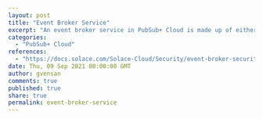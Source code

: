 ```yaml
---
layout: post
title: "Event Broker Service"
excerpt: "An event broker service in PubSub+ Cloud is made up of either a standalone software event broker (Developer service class) or a High-Availability group of three software event brokers (Enterprise service class)."
categories:
  - "PubSub+ Cloud"
references:
  - "https://docs.solace.com/Solace-Cloud/Security/event-broker-security.htm"
date: Thu, 09 Sep 2021 00:00:00 GMT
author: gvensan
comments: true
published: true
share: true
permalink: event-broker-service
---
```

